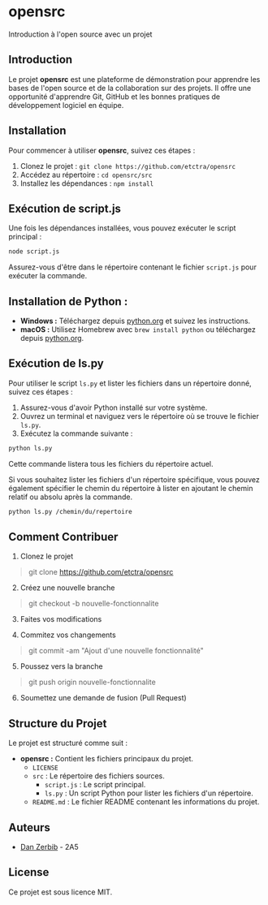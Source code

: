 # opensrc

Introduction à l'open source avec un projet

## Introduction

Le projet **opensrc** est une plateforme de démonstration pour apprendre les bases de l'open source et de la collaboration sur des projets. Il offre une opportunité d'apprendre Git, GitHub et les bonnes pratiques de développement logiciel en équipe.

## Installation

Pour commencer à utiliser **opensrc**, suivez ces étapes :

1. Clonez le projet : `git clone https://github.com/etctra/opensrc`
2. Accédez au répertoire : `cd opensrc/src`
3. Installez les dépendances : `npm install`

## Exécution de script.js

Une fois les dépendances installées, vous pouvez exécuter le script principal :

```bash
node script.js
```

Assurez-vous d'être dans le répertoire contenant le fichier `script.js` pour exécuter la commande.

## Installation de Python :

- **Windows :** Téléchargez depuis [python.org](https://www.python.org/downloads/) et suivez les instructions.
- **macOS :** Utilisez Homebrew avec `brew install python` ou téléchargez depuis [python.org](https://www.python.org/downloads/).

## Exécution de ls.py

Pour utiliser le script `ls.py` et lister les fichiers dans un répertoire donné, suivez ces étapes :

1. Assurez-vous d'avoir Python installé sur votre système.
2. Ouvrez un terminal et naviguez vers le répertoire où se trouve le fichier `ls.py`.
3. Exécutez la commande suivante :

```bash
python ls.py
```

Cette commande listera tous les fichiers du répertoire actuel.

Si vous souhaitez lister les fichiers d'un répertoire spécifique, vous pouvez également spécifier le chemin du répertoire à lister en ajoutant le chemin relatif ou absolu après la commande.

```bash
python ls.py /chemin/du/repertoire
```

## Comment Contribuer

1. Clonez le projet 
> git clone https://github.com/etctra/opensrc
2. Créez une nouvelle branche 
> git checkout -b nouvelle-fonctionnalite
3. Faites vos modifications

4. Commitez vos changements 
> git commit -am "Ajout d'une nouvelle fonctionnalité"
5. Poussez vers la branche 
> git push origin nouvelle-fonctionnalite 
6. Soumettez une demande de fusion (Pull Request)

## Structure du Projet

Le projet est structuré comme suit :

- **opensrc :** Contient les fichiers principaux du projet.
  - `LICENSE`
  - `src` : Le répertoire des fichiers sources.
    - `script.js` : Le script principal.
    - `ls.py` : Un script Python pour lister les fichiers d'un répertoire.
  - `README.md` : Le fichier README contenant les informations du projet.

## Auteurs

- [Dan Zerbib](https://github.com/etctra) - 2A5

## License

Ce projet est sous licence MIT.
